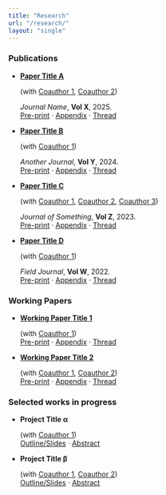 ```yaml
---
title: "Research"
url: "/research/"
layout: "single"
---
```


### Publications

- **[Paper Title A](https://link.to/paperA)**
  
  (with [Coauthor 1](https://link.to/co1), [Coauthor 2](https://link.to/co2))
  
  *Journal Name*, **Vol X**, 2025.  
  [Pre-print](https://link.to/preprintA) · [Appendix](https://link.to/appendixA) · [Thread](https://link.to/threadA)

- **[Paper Title B](https://link.to/paperB)**
  
  (with [Coauthor 1](https://link.to/co1))
  
  *Another Journal*, **Vol Y**, 2024.  
  [Pre-print](https://link.to/preprintB) · [Appendix](https://link.to/appendixB) · [Thread](https://link.to/threadB)

- **[Paper Title C](https://link.to/paperC)**
  
  (with [Coauthor 1](https://link.to/co1), [Coauthor 2](https://link.to/co2), [Coauthor 3](https://link.to/co3))
  
  *Journal of Something*, **Vol Z**, 2023.  
  [Pre-print](https://link.to/preprintC) · [Appendix](https://link.to/appendixC) · [Thread](https://link.to/threadC)

- **[Paper Title D](https://link.to/paperD)**
  
  (with [Coauthor 1](https://link.to/co1))
  
  *Field Journal*, **Vol W**, 2022.  
  [Pre-print](https://link.to/preprintD) · [Appendix](https://link.to/appendixD) · [Thread](https://link.to/threadD)



### Working Papers

- **[Working Paper Title 1](https://link.to/wp1)**
  
  (with [Coauthor 1](https://link.to/co1))  
  [Pre-print](https://link.to/wp1_preprint) · [Appendix](https://link.to/wp1_appendix) · [Thread](https://link.to/wp1_thread)

- **[Working Paper Title 2](https://link.to/wp2)**
  
  (with [Coauthor 1](https://link.to/co1), [Coauthor 2](https://link.to/co2))  
  [Pre-print](https://link.to/wp2_preprint) · [Appendix](https://link.to/wp2_appendix) · [Thread](https://link.to/wp2_thread)



### Selected works in progress

- **Project Title α**
  
  (with [Coauthor 1](https://link.to/co1))  
  [Outline/Slides](https://link.to/slidesA) · [Abstract](https://link.to/abstractA)

- **Project Title β**
  
  (with [Coauthor 1](https://link.to/co1), [Coauthor 2](https://link.to/co2))  
  [Outline/Slides](https://link.to/slidesB) · [Abstract](https://link.to/abstractB)
